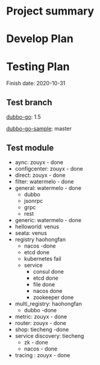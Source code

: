 # Project summary

# Develop Plan


# Testing Plan

Finish date: 2020-10-31

## Test branch

[dubbo-go](https://github.com/apache/dubbo-go/): 1.5

[dubbo-go-sample](https://github.com/apache/dubbo-go-samples/): master

## Test module

* aync: zouyx - done
* configcenter: zouyx - done
* direct: zouyx - done
* filter: watermelo - done
* general: watermelo - done
    * dubbo 
    * jsonrpc
    * grpc
    * rest
* generic: watermelo - done
* helloworld: venus
* seata: venus
* registry haohongfan
	* nacos -done
	* etcd done
	* kubernetes fail
	* service
		* consul done
		* etcd done
		* file done
		* nacos done
		* zookeeper done
* multi_registry: haohongfan
	* dubbo -done
* metric: zouyx - done
* router: zouyx - done
* shop: tiecheng -done
* service discovery: tiecheng
    * zk - done
    * nacos - done
* tracing : zouyx - done

